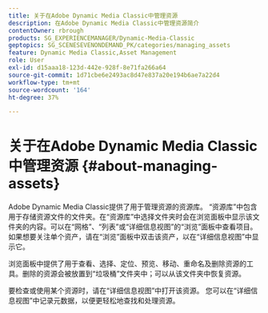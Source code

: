 ```yaml
---
title: 关于在Adobe Dynamic Media Classic中管理资源
description: 在Adobe Dynamic Media Classic中管理资源简介
contentOwner: rbrough
products: SG_EXPERIENCEMANAGER/Dynamic-Media-Classic
geptopics: SG_SCENESEVENONDEMAND_PK/categories/managing_assets
feature: Dynamic Media Classic,Asset Management
role: User
exl-id: d15aaa18-123d-442e-928f-8e71fa266a64
source-git-commit: 1d71cbe6e2493ac8d47e837a20e194b6ae7a22d4
workflow-type: tm+mt
source-wordcount: '164'
ht-degree: 37%

---
```


# 关于在Adobe Dynamic Media Classic中管理资源 {#about-managing-assets}

Adobe Dynamic Media Classic提供了用于管理资源的资源库。 “资源库”中包含用于存储资源文件的文件夹。在“资源库”中选择文件夹时会在浏览面板中显示该文件夹的内容。可以在“网格”、“列表”或“详细信息视图”的“浏览”面板中查看项目。 如果想要关注单个资产，请在“浏览”面板中双击该资产，以在“详细信息视图”中显示它。

浏览面板中提供了用于查看、选择、定位、预览、移动、重命名及删除资源的工具。删除的资源会被放置到“垃圾桶”文件夹中；可以从该文件夹中恢复资源。

要检查或使用某个资源时，请在“详细信息视图”中打开该资源。 您可以在“详细信息视图”中记录元数据，以便更轻松地查找和处理资源。
